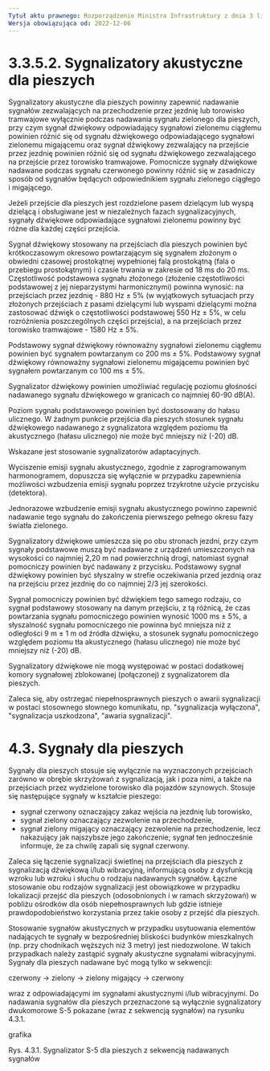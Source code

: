 ```yaml
---
Tytuł aktu prawnego: Rozporządzenie Ministra Infrastruktury z dnia 3 lipca 2003 r. w sprawie szczegółowych warunków technicznych dla znaków i sygnałów drogowych oraz urządzeń bezpieczeństwa ruchu drogowego i warunków ich umieszczania na drogach
Wersja obowiązująca od: 2022-12-06
---
```


# 3.3.5.2. Sygnalizatory akustyczne dla pieszych

Sygnalizatory akustyczne dla pieszych powinny zapewnić nadawanie sygnałów zezwalających na przechodzenie przez jezdnię lub torowisko tramwajowe wyłącznie podczas nadawania sygnału zielonego dla pieszych, przy czym sygnał dźwiękowy odpowiadający sygnałowi zielonemu ciągłemu powinien różnić się od sygnału dźwiękowego odpowiadającego sygnałowi zielonemu migającemu oraz sygnał dźwiękowy zezwalający na przejście przez jezdnię powinien różnić się od sygnału dźwiękowego zezwalającego na przejście przez torowisko tramwajowe.
Pomocnicze sygnały dźwiękowe nadawane podczas sygnału czerwonego powinny różnić się w zasadniczy sposób od sygnałów będących odpowiednikiem sygnału zielonego ciągłego i migającego.

Jeżeli przejście dla pieszych jest rozdzielone pasem dzielącym lub wyspą dzielącą i obsługiwane jest w niezależnych fazach sygnalizacyjnych, sygnały dźwiękowe odpowiadające sygnałowi zielonemu powinny być różne dla każdej części przejścia.

Sygnał dźwiękowy stosowany na przejściach dla pieszych powinien być krótkoczasowym okresowo powtarzającym się sygnałem złożonym o obwiedni czasowej prostokątnej wypełnionej falą prostokątną (fala o przebiegu prostokątnym) i czasie trwania w zakresie od 18 ms do 20 ms. Częstotliwość podstawowa sygnału złożonego (złożenie częstotliwości podstawowej z jej nieparzystymi harmonicznymi) powinna wynosić: na przejściach przez jezdnię - 880 Hz ± 5% (w wyjątkowych sytuacjach przy złożonych przejściach z pasami dzielącymi lub wyspami dzielącymi można zastosować dźwięk o częstotliwości podstawowej 550 Hz ± 5%, w celu rozróżnienia poszczególnych części przejścia), a na przejściach przez torowisko tramwajowe - 1580 Hz ± 5%.

Podstawowy sygnał dźwiękowy równoważny sygnałowi zielonemu ciągłemu powinien być sygnałem powtarzanym co 200 ms ± 5%. Podstawowy sygnał dźwiękowy równoważny sygnałowi zielonemu migającemu powinien być sygnałem powtarzanym co 100 ms ± 5%.

Sygnalizator dźwiękowy powinien umożliwiać regulację poziomu głośności nadawanego sygnału dźwiękowego w granicach co najmniej 60-90 dB(A).

Poziom sygnału podstawowego powinien być dostosowany do hałasu ulicznego. W żadnym punkcie przejścia dla pieszych stosunek sygnału dźwiękowego nadawanego z sygnalizatora względem poziomu tła akustycznego (hałasu ulicznego) nie może być mniejszy niż (-20) dB.

Wskazane jest stosowanie sygnalizatorów adaptacyjnych.

Wyciszenie emisji sygnału akustycznego, zgodnie z zaprogramowanym harmonogramem, dopuszcza się wyłącznie w przypadku zapewnienia możliwości wzbudzenia emisji sygnału poprzez trzykrotne użycie przycisku (detektora).

Jednorazowe wzbudzenie emisji sygnału akustycznego powinno zapewnić nadawanie tego sygnału do zakończenia pierwszego pełnego okresu fazy światła zielonego.

Sygnalizatory dźwiękowe umieszcza się po obu stronach jezdni, przy czym sygnały podstawowe muszą być nadawane z urządzeń umieszczonych na wysokości co najmniej 2,20 m nad powierzchnią drogi, natomiast sygnał pomocniczy powinien być nadawany z przycisku. Podstawowy sygnał dźwiękowy powinien być słyszalny w strefie oczekiwania przed jezdnią oraz na przejściu przez jezdnię do co najmniej 2/3 jej szerokości.

Sygnał pomocniczy powinien być dźwiękiem tego samego rodzaju, co sygnał podstawowy stosowany na danym przejściu, z tą różnicą, że czas powtarzania sygnału pomocniczego powinien wynosić 1000 ms ± 5%, a słyszalność sygnału pomocniczego nie powinna być mniejsza niż z odległości 9 m ± 1 m od źródła dźwięku, a stosunek sygnału pomocniczego względem poziomu tła akustycznego (hałasu ulicznego) nie może być mniejszy niż (-20) dB.

Sygnalizatory dźwiękowe nie mogą występować w postaci dodatkowej komory sygnałowej zblokowanej (połączonej) z sygnalizatorem dla pieszych.

Zaleca się, aby ostrzegać niepełnosprawnych pieszych o awarii sygnalizacji w postaci stosownego słownego komunikatu, np. "sygnalizacja wyłączona", "sygnalizacja uszkodzona", "awaria sygnalizacji".

# 4.3. Sygnały dla pieszych

Sygnały dla pieszych stosuje się wyłącznie na wyznaczonych przejściach zarówno w obrębie skrzyżowań z sygnalizacją, jak i poza nimi, a także na przejściach przez wydzielone torowisko dla pojazdów szynowych. Stosuje się następujące sygnały w kształcie pieszego:
- sygnał czerwony oznaczający zakaz wejścia na jezdnię lub torowisko,
- sygnał zielony oznaczający zezwolenie na przechodzenie,
- sygnał zielony migający oznaczający zezwolenie na przechodzenie, lecz nakazujący jak najszybsze jego zakończenie; sygnał ten jednocześnie informuje, że za chwilę zapali się sygnał czerwony.

Zaleca się łączenie sygnalizacji świetlnej na przejściach dla pieszych z sygnalizacją dźwiękową i/lub wibracyjną, informującą osoby z dysfunkcją wzroku lub wzroku i słuchu o rodzaju nadawanych sygnałów. Łączne stosowanie obu rodzajów sygnalizacji jest obowiązkowe w przypadku lokalizacji przejść dla pieszych (odosobnionych i w ramach skrzyżowań) w pobliżu ośrodków dla osób niepełnosprawnych lub gdzie istnieje prawdopodobieństwo korzystania przez takie osoby z przejść dla pieszych.

Stosowanie sygnałów akustycznych w przypadku usytuowania elementów nadających te sygnały w bezpośredniej bliskości budynków mieszkalnych (np. przy chodnikach węższych niż 3 metry) jest niedozwolone. W takich przypadkach należy zastąpić sygnały akustyczne sygnałami wibracyjnymi. Sygnały dla pieszych nadawane być mogą tylko w sekwencji:

czerwony → zielony → zielony migający → czerwony

wraz z odpowiadającymi im sygnałami akustycznymi i/lub wibracyjnymi. Do nadawania sygnałów dla pieszych przeznaczone są wyłącznie sygnalizatory dwukomorowe S-5 pokazane (wraz z sekwencją sygnałów) na rysunku 4.3.1.

grafika

Rys. 4.3.1. Sygnalizator S-5 dla pieszych z sekwencją nadawanych sygnałów
